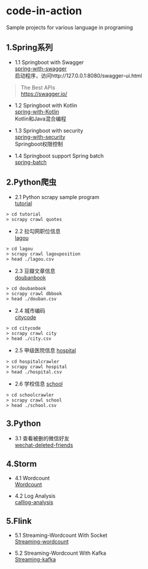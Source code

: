 # code-in-action
Sample projects for various language in programing

## 1.Spring系列
- 1.1 Springboot with Swagger   
[spring-with-swagger](https://github.com/BowenSun90/code-in-action/tree/master/springboot-in-action/spring-with-swagger)   
启动程序，访问http://127.0.0.1:8080/swagger-ui.html  
>The Best APIs   
https://swagger.io/   

- 1.2 Springboot with Kotlin    
[spring-with-Kotlin](https://github.com/BowenSun90/code-in-action/tree/master/springboot-in-action/spring-with-kotlin)   
Kotlin和Java混合编程  

- 1.3 Springboot with security   
[spring-with-security](https://github.com/BowenSun90/code-in-action/tree/master/springboot-in-action/spring-with-security)    
Springboot权限控制   

- 1.4 Springboot support Spring batch  
[spring-batch](https://github.com/BowenSun90/code-in-action/tree/master/springboot-in-action/spring-batch)   


## 2.Python爬虫
- 2.1 Python scrapy sample program   
[tutorial](https://github.com/BowenSun90/code-in-action/tree/master/python-scrapy-collection/tutorial)
```
> cd tutorial
> scrapy crawl quotes
```
- 2.2 拉勾网职位信息  
[lagou](https://github.com/BowenSun90/code-in-action/tree/master/python-scrapy-collection/lagou)  
```
> cd lagou
> scrapy crawl lagouposition
> head ./lagou.csv
```
- 2.3 豆瓣文章信息  
[doubanbook](https://github.com/BowenSun90/code-in-action/tree/master/python-scrapy-collection/doubanbook)  
```
> cd doubanbook
> scrapy crawl dbbook
> head ./douban.csv
```
- 2.4 城市编码  
[citycode](https://github.com/BowenSun90/code-in-action/tree/master/python-scrapy-collection/citycode)  
```
> cd citycode
> scrapy crawl city
> head ./city.csv
```
- 2.5 甲级医院信息
[hospital](https://github.com/BowenSun90/code-in-action/tree/master/python-scrapy-collection/hospitalcrawler)  
```
> cd hospitalcrawler
> scrapy crawl hospital
> head ./hospital.csv
```
- 2.6 学校信息
[school](https://github.com/BowenSun90/code-in-action/tree/master/python-scrapy-collection/schoolcrawler)  
```
> cd schoolcrawler
> scrapy crawl school
> head ./school.csv
```
## 3.Python
- 3.1 查看被删的微信好友  
[wechat-deleted-friends](https://github.com/BowenSun90/code-in-action/tree/master/python-in-action/wechat-deleted-friends)

## 4.Storm
- 4.1 Wordcount   
[Wordcount](https://github.com/BowenSun90/code-in-action/tree/master/storm-in-action/Wordcount)   

- 4.2 Log Analysis   
[calllog-analysis](https://github.com/BowenSun90/code-in-action/tree/master/storm-in-action/calllog-analysis)   

## 5.Flink
- 5.1 Streaming-Wordcount With Socket    
[Streaming-wordcount](https://github.com/BowenSun90/code-in-action/tree/master/flink-in-action/streaming-wordcount)   

- 5.2 Streaming-Wordcount With Kafka   
[Streaming-kafka](https://github.com/BowenSun90/code-in-action/tree/master/flink-in-action/streaming-kafka)

